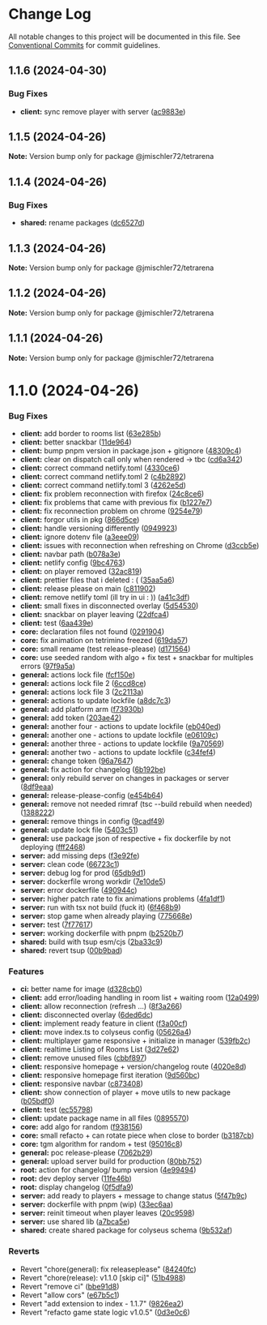# Change Log

All notable changes to this project will be documented in this file.
See [Conventional Commits](https://conventionalcommits.org) for commit guidelines.

## 1.1.6 (2024-04-30)

### Bug Fixes

* **client:** sync remove player with server ([ac9883e](https://github.com/jmischler72/tetrarena/commit/ac9883e591ee2e592f3b9ece4397411144a2168b))

## 1.1.5 (2024-04-26)

**Note:** Version bump only for package @jmischler72/tetrarena

## 1.1.4 (2024-04-26)

### Bug Fixes

* **shared:** rename packages ([dc6527d](https://github.com/jmischler72/tetrarena/commit/dc6527d165dcb5d9d68f9eb3951bea06da1b37cb))

## 1.1.3 (2024-04-26)

**Note:** Version bump only for package @jmischler72/tetrarena

## 1.1.2 (2024-04-26)

**Note:** Version bump only for package @jmischler72/tetrarena

## 1.1.1 (2024-04-26)

**Note:** Version bump only for package @jmischler72/tetrarena

# 1.1.0 (2024-04-26)

### Bug Fixes

- **client:** add border to rooms list ([63e285b](https://github.com/jmischler72/tetrarena/commit/63e285ba787f3018a7e22511ab3fde157325163b))
- **client:** better snackbar ([11de964](https://github.com/jmischler72/tetrarena/commit/11de96474a0b27a63a906eb2d0da676379dfb0b2))
- **client:** bump pnpm version in package.json + gitignore ([48309c4](https://github.com/jmischler72/tetrarena/commit/48309c46db856a3be157224bc615f9b46f75c260))
- **client:** clear on dispatch call only when rendered -> tbc ([cd6a342](https://github.com/jmischler72/tetrarena/commit/cd6a342960c1e4ebd650592ef9913eaf901ff029))
- **client:** correct command netlify.toml ([4330ce6](https://github.com/jmischler72/tetrarena/commit/4330ce6dfd9463759567161f9cf2793d289be8f8))
- **client:** correct command netlify.toml 2 ([c4b2892](https://github.com/jmischler72/tetrarena/commit/c4b289240f469e1c501dab4dd5781370e5bd0169))
- **client:** correct command netlify.toml 3 ([4262e5d](https://github.com/jmischler72/tetrarena/commit/4262e5d4be2ed2568898ce5f836b9e649a5f3b2c))
- **client:** fix problem reconnection with firefox ([24c8ce6](https://github.com/jmischler72/tetrarena/commit/24c8ce676bfb42e3318d018ff500ee442c5405a0))
- **client:** fix problems that came with previous fix ([b1227e7](https://github.com/jmischler72/tetrarena/commit/b1227e79575aed2dc70c9c39d5845d5b16175a23))
- **client:** fix reconnection problem on chrome ([9254e79](https://github.com/jmischler72/tetrarena/commit/9254e799c502c2c9b24302977d65afd7eb6a5060))
- **client:** forgor utils in pkg ([866d5ce](https://github.com/jmischler72/tetrarena/commit/866d5cef8ca5f1cc7aa33a3445be50ea317d2ddf))
- **client:** handle versioning differently ([0949923](https://github.com/jmischler72/tetrarena/commit/09499232bf25c417e1220d91c167f3024663f571))
- **client:** ignore dotenv file ([a3eee09](https://github.com/jmischler72/tetrarena/commit/a3eee09e9f300b83c028658305f66d74e3afd0d1))
- **client:** issues with reconnection when refreshing on Chrome ([d3ccb5e](https://github.com/jmischler72/tetrarena/commit/d3ccb5e322eb062297d9c34737e1a60599f9376e))
- **client:** navbar path ([b078a3e](https://github.com/jmischler72/tetrarena/commit/b078a3eaf86b39bedbd6e16ca3196b263f962a8a))
- **client:** netlify config ([9bc4763](https://github.com/jmischler72/tetrarena/commit/9bc47638c88bc6b197681fc5a78c668b46e8eed5))
- **client:** on player removed ([32ac819](https://github.com/jmischler72/tetrarena/commit/32ac81943c7ce458ab8f22608a0c6a801633cacb))
- **client:** prettier files that i deleted : ( ([35aa5a6](https://github.com/jmischler72/tetrarena/commit/35aa5a6938d6983b2d59d7e37be7e0a021d9202a))
- **client:** release please on main ([c811902](https://github.com/jmischler72/tetrarena/commit/c811902b4cb0393886ac7920e855b8225e712312))
- **client:** remove netlify toml (ill try in ui : )) ([a41c3df](https://github.com/jmischler72/tetrarena/commit/a41c3dfb491cf9fcb3a1f11b8bf517286eb7c2c2))
- **client:** small fixes in disconnected overlay ([5d54530](https://github.com/jmischler72/tetrarena/commit/5d545307a0e4daac4c9494805664dc748824d013))
- **client:** snackbar on player leaving ([22dfca4](https://github.com/jmischler72/tetrarena/commit/22dfca4dcb76f9212a0b1787a3546b13c99373ef))
- **client:** test ([6aa439e](https://github.com/jmischler72/tetrarena/commit/6aa439ec52bdc6b71c5c2ea6ed025b840c1e21cb))
- **core:** declaration files not found ([0291904](https://github.com/jmischler72/tetrarena/commit/0291904b2b78712a990f28e448efdc5e3bec0652))
- **core:** fix animation on tetrimino freezed ([619da57](https://github.com/jmischler72/tetrarena/commit/619da57e3373e05661db05e874f452739203b3b4))
- **core:** small rename (test release-please) ([d171564](https://github.com/jmischler72/tetrarena/commit/d17156477bc5484903e3eb0e6b4e7892ed010c84))
- **core:** use seeded random with algo + fix test + snackbar for multiples errors ([97f9a5a](https://github.com/jmischler72/tetrarena/commit/97f9a5a7e1aeb69263cd7fba961e6ae75376fb2a))
- **general:** actions lock file ([fcf150e](https://github.com/jmischler72/tetrarena/commit/fcf150ea433a517baf381a78e678efeaa08a1639))
- **general:** actions lock file 2 ([6ccd8ce](https://github.com/jmischler72/tetrarena/commit/6ccd8cef5d651aaac2a57e9838088c3186d1063c))
- **general:** actions lock file 3 ([2c2113a](https://github.com/jmischler72/tetrarena/commit/2c2113ad3ef15421461f17550964e5a0311af36d))
- **general:** actions to update lockfile ([a8dc7c3](https://github.com/jmischler72/tetrarena/commit/a8dc7c3c053381912ec0602a8a83e4ec388b8a32))
- **general:** add platform arm ([f73930b](https://github.com/jmischler72/tetrarena/commit/f73930b4454a3605b6ba7e56fd84ea4a0f0fcef0))
- **general:** add token ([203ae42](https://github.com/jmischler72/tetrarena/commit/203ae4259336c9e92079d8f8d4870b8d437b88bb))
- **general:** another four - actions to update lockfile ([eb040ed](https://github.com/jmischler72/tetrarena/commit/eb040ed427b21af90ddda98681eaaa801ff5fa2d))
- **general:** another one - actions to update lockfile ([e06109c](https://github.com/jmischler72/tetrarena/commit/e06109cdff11000431fd1291e0bff43cc2ea39a2))
- **general:** another three - actions to update lockfile ([9a70569](https://github.com/jmischler72/tetrarena/commit/9a70569647b5c5f4c2367ff66704111ffbd7db04))
- **general:** another two - actions to update lockfile ([c34fef4](https://github.com/jmischler72/tetrarena/commit/c34fef410307925b8b93eb52ab56f3a225210af8))
- **general:** change token ([96a7647](https://github.com/jmischler72/tetrarena/commit/96a76479195da16ae759906c1211e167477a47bf))
- **general:** fix action for changelog ([6b192be](https://github.com/jmischler72/tetrarena/commit/6b192be22f2e53179f447479258ddbdb5cdb6990))
- **general:** only rebuild server on changes in packages or server ([8df9eaa](https://github.com/jmischler72/tetrarena/commit/8df9eaad04a6cee1094645e40903f990b6f43e13))
- **general:** release-please-config ([e454b64](https://github.com/jmischler72/tetrarena/commit/e454b64794d319d779db43002f970f74f79a5bad))
- **general:** remove not needed rimraf (tsc --build rebuild when needed) ([1388222](https://github.com/jmischler72/tetrarena/commit/1388222a2009d7b1ff55216c8763af6a95c352b0))
- **general:** remove things in config ([9cadf49](https://github.com/jmischler72/tetrarena/commit/9cadf499a111e0bdc0ee4c461dc4fa1d9b52af7b))
- **general:** update lock file ([5403c51](https://github.com/jmischler72/tetrarena/commit/5403c51ff246e2c4cff82b61ba6aa7695dd5dcc5))
- **general:** use package json of respective + fix dockerfile by not deploying ([fff2468](https://github.com/jmischler72/tetrarena/commit/fff24682690dd1ce31bb8112ee24f09e53f95ebc))
- **server:** add missing deps ([f3e92fe](https://github.com/jmischler72/tetrarena/commit/f3e92fe41f02f6e66778fb03756281d5ac49ef4a))
- **server:** clean code ([66723c1](https://github.com/jmischler72/tetrarena/commit/66723c1933a13dea941d7a73fb5927c6f0f1dea4))
- **server:** debug log for prod ([65db9d1](https://github.com/jmischler72/tetrarena/commit/65db9d1d84f4f485fa8b4723edeac9e99be59933))
- **server:** dockerfile wrong workdir ([7e10de5](https://github.com/jmischler72/tetrarena/commit/7e10de5282148c8876df68ed38a30b90a3fd8553))
- **server:** error dockerfile ([490944c](https://github.com/jmischler72/tetrarena/commit/490944c57ef7a90a1d199868716d0e6074e713a0))
- **server:** higher patch rate to fix animations problems ([4fa1df1](https://github.com/jmischler72/tetrarena/commit/4fa1df162eda65444528218bdbb615f34ee12398))
- **server:** run with tsx not build (fuck it) ([6f468b9](https://github.com/jmischler72/tetrarena/commit/6f468b9f1a1e83c5599450cbb3f79a156a411969))
- **server:** stop game when already playing ([775668e](https://github.com/jmischler72/tetrarena/commit/775668e6979f72d0e0e084393a0ff232decf6e63))
- **server:** test ([7f77617](https://github.com/jmischler72/tetrarena/commit/7f776176df1a91358e60cf7f805db38c8381ded0))
- **server:** working dockerfile with pnpm ([b2520b7](https://github.com/jmischler72/tetrarena/commit/b2520b7e9e89192dbc9d9ead64bd71863584335d))
- **shared:** build with tsup esm/cjs ([2ba33c9](https://github.com/jmischler72/tetrarena/commit/2ba33c90cdd2e69e5721943736a9b848c04d8609))
- **shared:** revert tsup ([00b9bad](https://github.com/jmischler72/tetrarena/commit/00b9badf2436bacb235e5d058eaaadb43b358c70))

### Features

- **ci:** better name for image ([d328cb0](https://github.com/jmischler72/tetrarena/commit/d328cb0a099ece6c46f7d474dbe3108f423a82e0))
- **client:** add error/loading handling in room list + waiting room ([12a0499](https://github.com/jmischler72/tetrarena/commit/12a0499b1ce5d1eb06fd2751e1ab7523aa34e9ae))
- **client:** allow reconnection (refresh ...) ([8f3a266](https://github.com/jmischler72/tetrarena/commit/8f3a26624f974ecea7c9d96386a81397e1286381))
- **client:** disconnected overlay ([6ded6dc](https://github.com/jmischler72/tetrarena/commit/6ded6dcde0b3b6a86f7e4165dbe2915f188d5523))
- **client:** implement ready feature in client ([f3a00cf](https://github.com/jmischler72/tetrarena/commit/f3a00cfa9aa2a1d3c7715fb754f1596e510f0c8f))
- **client:** move index.ts to colyseus config ([05626a4](https://github.com/jmischler72/tetrarena/commit/05626a445f93d9fbe9b77ae0358a209c6b41dda3))
- **client:** multiplayer game responsive + initialize in manager ([539fb2c](https://github.com/jmischler72/tetrarena/commit/539fb2c9db1fdbc54b1ef44f3af618e014e20cd9))
- **client:** realtime Listing of Rooms List ([3d27e62](https://github.com/jmischler72/tetrarena/commit/3d27e6284f29a19fda3d89f47796041e1c0aaa20))
- **client:** remove unused files ([cbbf897](https://github.com/jmischler72/tetrarena/commit/cbbf8978d456c9a3412d952da740f9608db5ea05))
- **client:** responsive homepage + version/changelog route ([4020e8d](https://github.com/jmischler72/tetrarena/commit/4020e8d69d15660e80bda3140f078d158bfe048f))
- **client:** responsive homepage first iteration ([9d560bc](https://github.com/jmischler72/tetrarena/commit/9d560bca5b853cb4806e03c892b1d24e64026faf))
- **client:** responsive navbar ([c873408](https://github.com/jmischler72/tetrarena/commit/c873408b96002fe5580436fbe362f831150d893d))
- **client:** show connection of player + move utils to new package ([b05bdf0](https://github.com/jmischler72/tetrarena/commit/b05bdf0fe26b33204faadbbdfc27238f47ea3092))
- **client:** test ([ec55798](https://github.com/jmischler72/tetrarena/commit/ec5579812beeea9eccaa4c19053cb29ba397af8a))
- **client:** update package name in all files ([0895570](https://github.com/jmischler72/tetrarena/commit/0895570ec386795468023be703ba21da96620a38))
- **core:** add algo for random ([f938156](https://github.com/jmischler72/tetrarena/commit/f93815685981576bd8e3869291dae819a7262ed3))
- **core:** small refacto + can rotate piece when close to border ([b3187cb](https://github.com/jmischler72/tetrarena/commit/b3187cb5734c376f35df60839923ec066a6f5aba))
- **core:** tgm algorithm for random + test ([95016c8](https://github.com/jmischler72/tetrarena/commit/95016c855485b3af024434d9e3dec54bd395ba5b))
- **general:** poc release-please ([7062b29](https://github.com/jmischler72/tetrarena/commit/7062b29e8f5012aedf17b02f28b3cf1d579ff95d))
- **general:** upload server build for production ([80bb752](https://github.com/jmischler72/tetrarena/commit/80bb7521c0188be76e1809dcb34eee6836d58c3d))
- **root:** action for changelog/ bump version ([4e99494](https://github.com/jmischler72/tetrarena/commit/4e9949405db3a13968840b1abda4b7df20d74799))
- **root:** dev deploy server ([11fe46b](https://github.com/jmischler72/tetrarena/commit/11fe46bd4979557a0a8d53e1c73d7362ae461e4a))
- **root:** display changelog ([0f5dfa9](https://github.com/jmischler72/tetrarena/commit/0f5dfa98211481813413d5e60b34a75eb57e9c7a))
- **server:** add ready to players + message to change status ([5f47b9c](https://github.com/jmischler72/tetrarena/commit/5f47b9c08465d1100d0ce9ec7b7ed69acba2c3bd))
- **server:** dockerfile with pnpm (wip) ([33ec6aa](https://github.com/jmischler72/tetrarena/commit/33ec6aa4c5d4bf719d0428a1d93d17029022d0de))
- **server:** reinit timeout when player leaves ([20c9598](https://github.com/jmischler72/tetrarena/commit/20c9598b175500a781011af045d56ca4b094c26a))
- **server:** use shared lib ([a7bca5e](https://github.com/jmischler72/tetrarena/commit/a7bca5e5503e3f8f30c5c77394386c64163cfa32))
- **shared:** create shared package for colyseus schema ([9b532af](https://github.com/jmischler72/tetrarena/commit/9b532afb0122472bfd85a85e039e2a0f998c7a7d))

### Reverts

- Revert "chore(general): fix releaseplease" ([84240fc](https://github.com/jmischler72/tetrarena/commit/84240fca41a0ed618b32dfe3ff599f227bd4a80a))
- Revert "chore(release): v1.1.0 [skip ci]" ([51b4988](https://github.com/jmischler72/tetrarena/commit/51b49887fdc10b31789e1bb137be6fedb977cb02))
- Revert "remove ci" ([bbe91d8](https://github.com/jmischler72/tetrarena/commit/bbe91d815351756fdacd48bb7805f1359f492f78))
- Revert "allow cors" ([e67b5c1](https://github.com/jmischler72/tetrarena/commit/e67b5c1de2724f9a39527496db584a8420286525))
- Revert "add extension to index - 1.1.7" ([9826ea2](https://github.com/jmischler72/tetrarena/commit/9826ea22f0144addafd6676696101817487edfe1))
- Revert "refacto game state logic v1.0.5" ([0d3e0c6](https://github.com/jmischler72/tetrarena/commit/0d3e0c629fb016c86ba3242b983ac1647460c90c))
